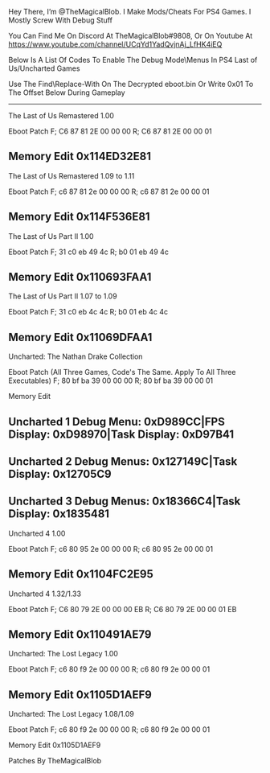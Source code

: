 Hey There, I’m @TheMagicalBlob. I Make Mods/Cheats For PS4 Games.
I Mostly Screw With Debug Stuff

You Can Find Me On Discord At TheMagicalBlob#9808, Or On Youtube At https://www.youtube.com/channel/UCqYd1YadQvjnAj_LfHK4iEQ 

Below Is A List Of Codes To Enable The Debug Mode\Menus In PS4 Last of Us/Uncharted Games

Use The Find\Replace-With On The Decrypted eboot.bin Or Write 0x01 To The Offset Below During Gameplay


------------------------------------------------------------------------------------------------------
The Last of Us Remastered 1.00

Eboot Patch
F; C6 87 81 2E 00 00 00
R; C6 87 81 2E 00 00 01

Memory Edit
0x114ED32E81
------------
The Last of Us Remastered 1.09 to 1.11

Eboot Patch
F; c6 87 81 2e 00 00 00
R; c6 87 81 2e 00 00 01

Memory Edit
0x114F536E81
-------------
The Last of Us Part II 1.00

Eboot Patch
F; 31 c0 eb 49 4c
R; b0 01 eb 49 4c

Memory Edit
0x110693FAA1
------------
The Last of Us Part II 1.07 to 1.09

Eboot Patch
F; 31 c0 eb 4c 4c
R; b0 01 eb 4c 4c

Memory Edit
0x11069DFAA1
------------
Uncharted: The Nathan Drake Collection

Eboot Patch (All Three Games, Code's The Same. Apply To All Three Executables)
F; 80 bf ba 39 00 00 00
R; 80 bf ba 39 00 00 01

Memory Edit

Uncharted 1
Debug Menu: 0xD989CC|FPS Display: 0xD98970|Task Display: 0xD97B41
-
Uncharted 2
Debug Menus: 0x127149C|Task Display: 0x12705C9
-
Uncharted 3
Debug Menus: 0x18366C4|Task Display: 0x1835481
----------------------------------------------
Uncharted 4 1.00

Eboot Patch
F; c6 80 95 2e 00 00 00
R; c6 80 95 2e 00 00 01

Memory Edit
0x1104FC2E95
------------
Uncharted 4 1.32/1.33

Eboot Patch
F; C6 80 79 2E 00 00 00 EB
R; C6 80 79 2E 00 00 01 EB

Memory Edit
0x110491AE79
------------
Uncharted: The Lost Legacy 1.00

Eboot Patch
F; c6 80 f9 2e 00 00 00
R; c6 80 f9 2e 00 00 01

Memory Edit
0x1105D1AEF9
------------
Uncharted: The Lost Legacy 1.08/1.09

Eboot Patch
F; c6 80 f9 2e 00 00 00
R; c6 80 f9 2e 00 00 01

Memory Edit
0x1105D1AEF9





Patches By TheMagicalBlob

<!---
TheMagicalBlob/TheMagicalBlob is a ✨ special ✨ repository because its `README.md` (this file) appears on your GitHub profile.
You can click the Preview link to take a look at your changes.
--->
